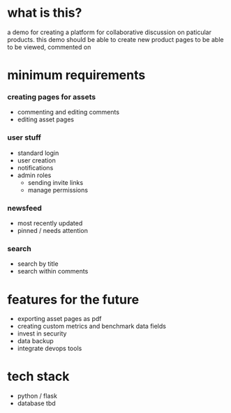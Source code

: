 # what is this?

a demo for creating a platform for collaborative discussion on paticular products. this demo should be able to create new product pages to be able to be viewed, commented on



# minimum requirements

### creating pages for assets
* commenting and editing comments
* editing asset pages

  


### user stuff
* standard login 
* user creation
* notifications
* admin roles
  * sending invite links
  * manage permissions



### newsfeed
* most recently updated
* pinned / needs attention


  
### search
* search by title
* search within comments
  



# features for the future
* exporting asset pages as pdf
* creating custom metrics and benchmark data fields
* invest in security
* data backup
* integrate devops tools

  

# tech stack
* python / flask
* database tbd  


